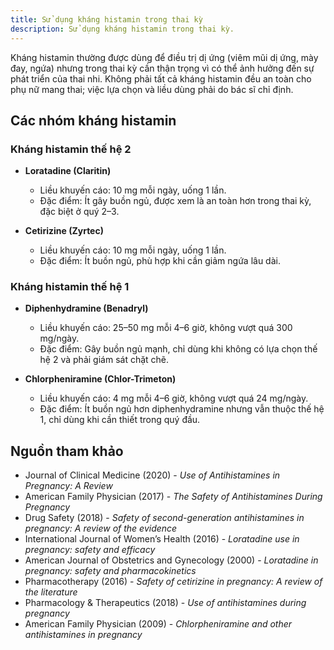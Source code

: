 ```yaml
---
title: Sử dụng kháng histamin trong thai kỳ
description: Sử dụng kháng histamin trong thai kỳ.
---
```


Kháng histamin thường được dùng để điều trị dị ứng (viêm mũi dị ứng, mày đay, ngứa) nhưng trong thai kỳ cần thận trọng vì có thể ảnh hưởng đến sự phát triển của thai nhi. Không phải tất cả kháng histamin đều an toàn cho phụ nữ mang thai; việc lựa chọn và liều dùng phải do bác sĩ chỉ định.

## Các nhóm kháng histamin

### Kháng histamin thế hệ 2

- **Loratadine (Claritin)**
  - Liều khuyến cáo: 10 mg mỗi ngày, uống 1 lần.  
  - Đặc điểm: Ít gây buồn ngủ, được xem là an toàn hơn trong thai kỳ, đặc biệt ở quý 2–3.

- **Cetirizine (Zyrtec)**  
  - Liều khuyến cáo: 10 mg mỗi ngày, uống 1 lần.
  - Đặc điểm: Ít buồn ngủ, phù hợp khi cần giảm ngứa lâu dài.

### Kháng histamin thế hệ 1

- **Diphenhydramine (Benadryl)**  
  - Liều khuyến cáo: 25–50 mg mỗi 4–6 giờ, không vượt quá 300 mg/ngày.
  - Đặc điểm: Gây buồn ngủ mạnh, chỉ dùng khi không có lựa chọn thế hệ 2 và phải giám sát chặt chẽ.

- **Chlorpheniramine (Chlor-Trimeton)**  
  - Liều khuyến cáo: 4 mg mỗi 4–6 giờ, không vượt quá 24 mg/ngày.
  - Đặc điểm: Ít buồn ngủ hơn diphenhydramine nhưng vẫn thuộc thế hệ 1, chỉ dùng khi cần thiết trong quý đầu.

## Nguồn tham khảo

- Journal of Clinical Medicine (2020) - _Use of Antihistamines in Pregnancy: A Review_  
- American Family Physician (2017) - _The Safety of Antihistamines During Pregnancy_  
- Drug Safety (2018) - _Safety of second-generation antihistamines in pregnancy: A review of the evidence_  
- International Journal of Women’s Health (2016) - _Loratadine use in pregnancy: safety and efficacy_  
- American Journal of Obstetrics and Gynecology (2000) - _Loratadine in pregnancy: safety and pharmacokinetics_  
- Pharmacotherapy (2016) - _Safety of cetirizine in pregnancy: A review of the literature_  
- Pharmacology & Therapeutics (2018) - _Use of antihistamines during pregnancy_  
- American Family Physician (2009) - _Chlorpheniramine and other antihistamines in pregnancy_  
  
